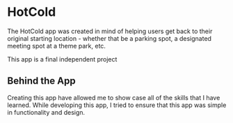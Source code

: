 # HotCold

The HotCold app was created in mind of helping users get back to their original starting location - whether that be a parking spot, a designated meeting spot at a theme park, etc.

This app is a final independent project

## Behind the App
Creating this app have allowed me to show case all of the skills that I have learned. While developing this app, I tried to ensure that this app was simple in functionality and design.
